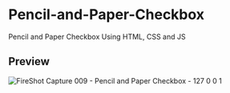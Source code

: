 # Pencil-and-Paper-Checkbox
Pencil and Paper Checkbox Using HTML, CSS and JS

## Preview
![FireShot Capture 009 - Pencil and Paper Checkbox - 127 0 0 1](https://user-images.githubusercontent.com/59678435/198482191-d8f7a92d-f235-40f9-b120-3f2b3f12355c.png)
